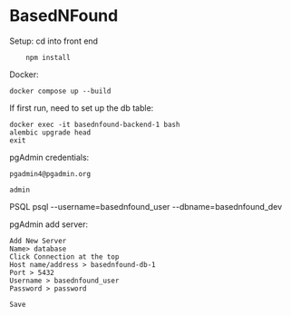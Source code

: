 # BasedNFound

Setup:
cd into front end

        npm install

Docker:

    docker compose up --build

If first run, need to set up the db table:

    docker exec -it basednfound-backend-1 bash
    alembic upgrade head
    exit

pgAdmin credentials:

    pgadmin4@pgadmin.org

    admin

PSQL
psql --username=basednfound_user --dbname=basednfound_dev

pgAdmin add server:

    Add New Server
    Name> database
    Click Connection at the top
    Host name/address > basednfound-db-1
    Port > 5432
    Username > basednfound_user
    Password > password

    Save
